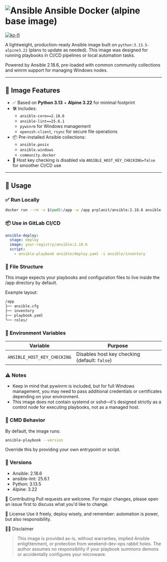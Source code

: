 # ![Ansible](https://gitlab.prplanit.com/uploads/-/system/project/avatar/21/Ansible_Logo.png?width=20) Ansible Docker (alpine base image)
[![ko-fi](https://ko-fi.com/img/githubbutton_sm.svg)](https://ko-fi.com/T6T41IT163)

A lightweight, production-ready Ansible image built on `python:3.13.5-alpine3.22` (plans to update as needed). This image was designed for running playbooks in CI/CD pipelines or local automation tasks.

Powered by Ansible 2.18.6, pre-loaded with common community collections and winrm support for managing Windows nodes.

---

## 🚀 Image Features

- ✅ Based on **Python 3.13** + **Alpine 3.22** for minimal footprint
- 🛠️ Includes:
  - `ansible-core==2.18.6`
  - `ansible-lint==25.6.1`
  - `pywinrm` for Windows management
  - `openssh-client`, `rsync` for secure file operations
- 📦 Pre-installed Ansible collections:
  - `ansible.posix`
  - `ansible.windows`
  - `community.docker`
- 🔐 Host key checking is disabled via `ANSIBLE_HOST_KEY_CHECKING=false` for smoother CI/CD use

---

## 🧪 Usage

### ✅ Run Locally

```bash
docker run --rm -v $(pwd):/app -w /app prplanit/ansible:2.18.6 ansible-playbook playbook.yaml
```

### 📦 Use in GitLab CI/CD

```yaml
ansible-deploy:
  stage: deploy
  image: your-registry/ansible:2.18.6
  script:
    - ansible-playbook ansible/deploy.yaml -i ansible/inventory
```

### 📁 File Structure

This image expects your playbooks and configuration files to live inside the /app directory by default.

Example layout:

```bash
/app
├── ansible.cfg
├── inventory
├── playbook.yaml
└── roles/
```

### 📝 Environment Variables

| Variable                    | Purpose                                       |
| --------------------------- | --------------------------------------------- |
| `ANSIBLE_HOST_KEY_CHECKING` | Disables host key checking (default: `false`) |

### ⚠️ Notes

- Keep in mind that pywinrm is included, but for full Windows management, you may need to pass additional credentials or certificates depending on your environment.
- This image does not contain systemd or sshd—it's designed strictly as a control node for executing playbooks, not as a managed host.

### 🧼 CMD Behavior

By default, the image runs:

```bash
ansible-playbook --version
```

Override this by providing your own entrypoint or script.

### 📌 Versions

- Ansible: 2.18.6
- ansible-lint: 25.6.1
- Python: 3.13.5
- Alpine: 3.22

🔗 Contributing
Pull requests are welcome. For major changes, please open an issue first to discuss what you'd like to change.

🧪 License
Use it freely, deploy wisely, and remember: automation is power, but also responsibility.

🙅‍♂️ Disclaimer
> This image is provided as-is, without warranties, implied Ansible enlightenment, or protection from weekend-dev-ops rabbit holes. The author assumes no responsibility if your playbook summons demons or accidentally configures your microwave.

